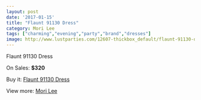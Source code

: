 ```yaml
---
layout: post
date: '2017-01-15'
title: "Flaunt 91130 Dress"
category: Mori Lee
tags: ["charming","evening","party","brand","dresses"]
image: http://www.lustparties.com/12607-thickbox_default/flaunt-91130-dress.jpg
---
```

Flaunt 91130 Dress

On Sales: **$320**
<a href="https://www.lustparties.com/en/mori-lee/4704-flaunt-91130-dress.html"><amp-img layout="responsive" width="600" height="600" src="//www.lustparties.com/12607-thickbox_default/flaunt-91130-dress.jpg" alt="Flaunt 91130 Dress 0" /></a>

Buy it: [Flaunt 91130 Dress](https://www.lustparties.com/en/mori-lee/4704-flaunt-91130-dress.html "Flaunt 91130 Dress")

View more: [Mori Lee](https://www.lustparties.com/en/26-mori-lee "Mori Lee")